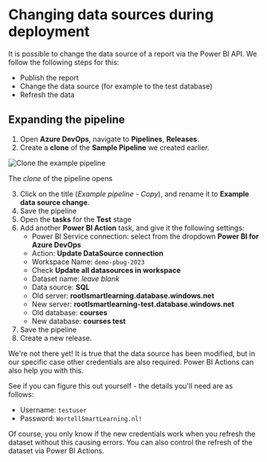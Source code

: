 # Changing data sources during deployment

It is possible to change the data source of a report via the Power BI API. We follow the following steps for this:

* Publish the report
* Change the data source (for example to the test database)
* Refresh the data

## Expanding the pipeline

1. Open **Azure DevOps**, navigate to **Pipelines**, **Releases**.
1. Create a **clone** of the **Sample Pipeline** we created earlier.

![Clone the example pipeline](img/47-clone-example-pipeline.png)

The *clone* of the pipeline opens

3. Click on the title (*Example pipeline - Copy*), and rename it to **Example data source change**.
3. Save the pipeline
3. Open the **tasks** for the **Test** stage
3. Add another **Power BI Action** task, and give it the following settings:
    * Power BI Service connection: select from the dropdown **Power BI for Azure DevOps**
    * Action: **Update DataSource connection**
    * Workspace Name: `demo-pbug-2023`
    * Check **Update all datasources in workspace**
    * Dataset name: *leave blank*
    * Data source: **SQL**
    * Old server: **rootlsmartlearning.database.windows.net**
    * New server: **rootlsmartlearning-test.database.windows.net**
    * Old database: **courses**
    * New database: **courses test**
3. Save the pipeline
3. Create a new release.

We're not there yet! It is true that the data source has been modified, but in our specific case other credentials are also required. Power BI Actions can also help you with this.

See if you can figure this out yourself - the details you'll need are as follows:

* Username: `testuser`
* Password: `WortellSmartLearning.nl!`

Of course, you only know if the new credentials work when you refresh the dataset without this causing errors. You can also control the refresh of the dataset via Power BI Actions.